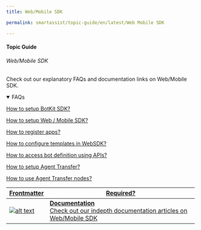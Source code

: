 ```yaml
---
title: Web/Mobile SDK

permalink: smartassist/topic-guide/en/latest/Web Mobile SDK

---
```


#### Topic Guide
###### Web/Mobile SDK

  Check out our explanatory FAQs and documentation links on Web/Mobile SDK.

<details open>
  <summary>FAQs
  </summary>

  <a class="doc-link" target="_blank" href="https://developer.kore.ai/docs/bots/sdks/botkit-sdk-tutorial-agent-transfer/">
 
  How to setup BotKit SDK?

</a>

<a class="doc-link" target="_blank" href="https://developer.kore.ai/docs/bots/sdks/kore-ai-web-sdk-tutorial/">
 
  How to setup Web / Mobile SDK?

</a>


<a class="doc-link" target="_blank" href="https://developer.kore.ai/docs/bots/sdks/sdk-app-registration/">
 
  How to register apps?

</a>
  
<a class="doc-link" target="_blank" href="https://developer.kore.ai/docs/bots/sdks/message-templates/">
 
  How to configure templates in WebSDK?

</a>
  
<a class="doc-link" target="_blank" href="https://developer.kore.ai/docs/bots/api-guide/apis/">
 
  How to access bot definition using APIs?

</a>
  
<a class="doc-link" target="_blank" href="https://developer.kore.ai/docs/bots/sdks/botkit-sdk-tutorial-agent-transfer/">
 
  How to setup Agent Transfer?

</a>
  
<a class="doc-link" target="_blank" href="https://developer.kore.ai/docs/bots/bot-builder-tool/dialog-task/working-with-the-agent-transfer-node/">
 
  How to use Agent Transfer nodes?

</a>

</details>

<a class="doc-link" target="_blank" href="https://developer.kore.ai/docs/bots/sdks/kore-ai-web-sdk-tutorial/">
 

| Frontmatter | Required? |
|-------------|-------------|
| ![alt text](images/docIcon.svg "Title") | **Documentation**  <br /> Check out our indepth documentation articles on Web/Mobile SDK | 


</a>
